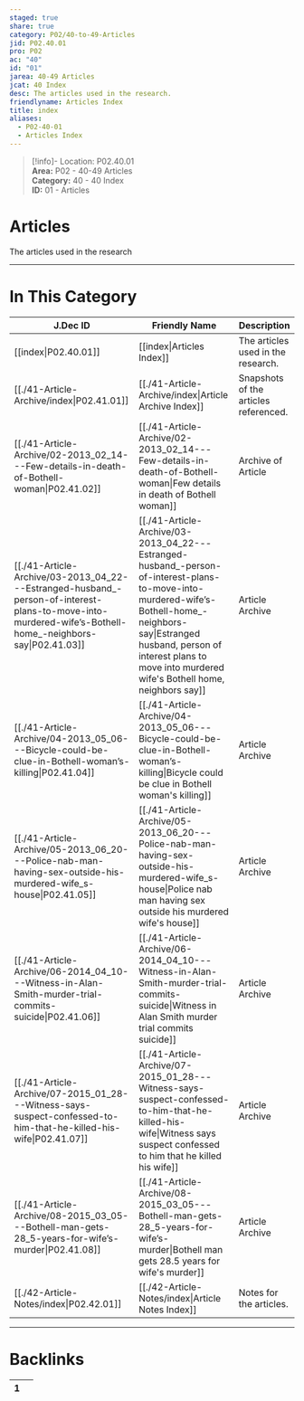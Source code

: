```yaml
---  
staged: true  
share: true  
category: P02/40-to-49-Articles  
jid: P02.40.01  
pro: P02  
ac: "40"  
id: "01"  
jarea: 40-49 Articles  
jcat: 40 Index  
desc: The articles used in the research.  
friendlyname: Articles Index  
title: index  
aliases:  
  - P02-40-01  
  - Articles Index  
---  
```

  
>[!info]- Location: P02.40.01  
>**Area:** P02 - 40-49 Articles  
>**Category:** 40 - 40 Index  
>**ID:** 01 - Articles  
  
# Articles  
  
The articles used in the research  
  
  
  
---  
# In This Category  
  
| J.Dec ID                                                                                                                                                                                                   | Friendly Name                                                                                                                                                                                                                                                                                         | Description                           |  
| ---------------------------------------------------------------------------------------------------------------------------------------------------------------------------------------------------------- | ----------------------------------------------------------------------------------------------------------------------------------------------------------------------------------------------------------------------------------------------------------------------------------------------------- | ------------------------------------- |  
| [[index\|P02.40.01]]                                                                                                                                   | [[index\|Articles Index]]                                                                                                                                                                                                                         | The articles used in the research.    |  
| [[./41-Article-Archive/index\|P02.41.01]]                                                                                                                | [[./41-Article-Archive/index\|Article Archive Index]]                                                                                                                                                                                               | Snapshots of the articles referenced. |  
| [[./41-Article-Archive/02-2013_02_14---Few-details-in-death-of-Bothell-woman\|P02.41.02]]                                                                | [[./41-Article-Archive/02-2013_02_14---Few-details-in-death-of-Bothell-woman\|Few details in death of Bothell woman]]                                                                                                                               | Archive of Article                    |  
| [[./41-Article-Archive/03-2013_04_22---Estranged-husband_-person-of-interest-plans-to-move-into-murdered-wife’s-Bothell-home_-neighbors-say\|P02.41.03]] | [[./41-Article-Archive/03-2013_04_22---Estranged-husband_-person-of-interest-plans-to-move-into-murdered-wife’s-Bothell-home_-neighbors-say\|Estranged husband, person of interest plans to move into murdered wife's Bothell home, neighbors say]] | Article Archive                       |  
| [[./41-Article-Archive/04-2013_05_06---Bicycle-could-be-clue-in-Bothell-woman’s-killing\|P02.41.04]]                                                     | [[./41-Article-Archive/04-2013_05_06---Bicycle-could-be-clue-in-Bothell-woman’s-killing\|Bicycle could be clue in Bothell woman's killing]]                                                                                                         | Article Archive                       |  
| [[./41-Article-Archive/05-2013_06_20---Police-nab-man-having-sex-outside-his-murdered-wife_s-house\|P02.41.05]]                                          | [[./41-Article-Archive/05-2013_06_20---Police-nab-man-having-sex-outside-his-murdered-wife_s-house\|Police nab man having sex outside his murdered wife's house]]                                                                                   | Article Archive                       |  
| [[./41-Article-Archive/06-2014_04_10---Witness-in-Alan-Smith-murder-trial-commits-suicide\|P02.41.06]]                                                   | [[./41-Article-Archive/06-2014_04_10---Witness-in-Alan-Smith-murder-trial-commits-suicide\|Witness in Alan Smith murder trial commits suicide]]                                                                                                     | Article Archive                       |  
| [[./41-Article-Archive/07-2015_01_28---Witness-says-suspect-confessed-to-him-that-he-killed-his-wife\|P02.41.07]]                                        | [[./41-Article-Archive/07-2015_01_28---Witness-says-suspect-confessed-to-him-that-he-killed-his-wife\|Witness says suspect confessed to him that he killed his wife]]                                                                               | Article Archive                       |  
| [[./41-Article-Archive/08-2015_03_05---Bothell-man-gets-28_5-years-for-wife’s-murder\|P02.41.08]]                                                        | [[./41-Article-Archive/08-2015_03_05---Bothell-man-gets-28_5-years-for-wife’s-murder\|Bothell man gets 28.5 years for wife's murder]]                                                                                                               | Article Archive                       |  
| [[./42-Article-Notes/index\|P02.42.01]]                                                                                                                  | [[./42-Article-Notes/index\|Article Notes Index]]                                                                                                                                                                                                   | Notes for the articles.               |  
  
  
---  
# Backlinks  
<div><table class="dataview table-view-table"><thead class="table-view-thead"><tr class="table-view-tr-header"><th class="table-view-th"><span></span><span class="dataview small-text">1</span></th><th class="table-view-th"><span></span></th></tr></thead><tbody class="table-view-tbody"></tbody></table></div>